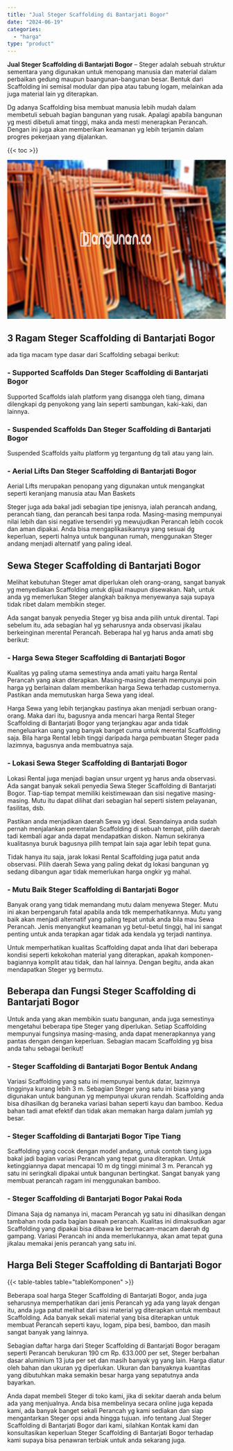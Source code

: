 ```yaml
---
title: "Jual Steger Scaffolding di Bantarjati Bogor"
date: "2024-06-19"
categories: 
  - "harga"
type: "product"
---
```


**Jual Steger Scaffolding di Bantarjati Bogor** – Steger adalah sebuah struktur sementara yang digunakan untuk menopang manusia dan material dalam perbaikan gedung maupun baangunan-bangunan besar. Bentuk dari Scaffolding ini semisal modular dan pipa atau tabung logam, melainkan ada juga material lain yg diterapkan.

Dg adanya Scaffolding bisa membuat manusia lebih mudah dalam membetuli sebuah bagian bangunan yang rusak. Apalagi apabila bangunan yg mesti dibetuli amat tinggi, maka anda mesti menerapkan Perancah. Dengan ini juga akan memberikan keamanan yg lebih terjamin dalam progres pekerjaan yang dijalankan.

{{< toc >}}

![Jual Steger Scaffolding di Bantarjati Bogor](/images/sewa-scaffolding-steger-06.png)

## 3 Ragam Steger Scaffolding di Bantarjati Bogor

ada tiga macam type dasar dari Scaffolding sebagai berikut:

### \- Supported Scaffolds Dan Steger Scaffolding di Bantarjati Bogor

Supported Scaffolds ialah platform yang disangga oleh tiang, dimana dilengkapi dg penyokong yang lain seperti sambungan, kaki-kaki, dan lainnya.

### \- Suspended Scaffolds Dan Steger Scaffolding di Bantarjati Bogor

Suspended Scaffolds yaitu platform yg tergantung dg tali atau yang lain.

### \- Aerial Lifts Dan Steger Scaffolding di Bantarjati Bogor

Aerial Lifts merupakan penopang yang digunakan untuk mengangkat seperti keranjang manusia atau Man Baskets

Steger juga ada bakal jadi sebagian tipe jenisnya, ialah perancah andang, perancah tiang, dan perancah besi tanpa roda. Masing-masing mempunyai nilai lebih dan sisi negative tersendiri yg mewujudkan Perancah lebih cocok dan aman dipakai. Anda bisa mengaplikasikannya yang sesuai dg keperluan, seperti halnya untuk bangunan rumah, menggunakan Steger andang menjadi alternatif yang paling ideal.

## Sewa Steger Scaffolding di Bantarjati Bogor

Melihat kebutuhan Steger amat diperlukan oleh orang-orang, sangat banyak yg menyediakan Scaffolding untuk dijual maupun disewakan. Nah, untuk anda yg memerlukan Steger alangkah baiknya menyewanya saja supaya tidak ribet dalam membikin steger.

Ada sangat banyak penyedia Steger yg bisa anda pilih untuk dirental. Tapi sebelum itu, ada sebagian hal yg seharusnya anda observasi jikalau berkeinginan merental Perancah. Beberapa hal yg harus anda amati sbg berikut:

### \- Harga Sewa Steger Scaffolding di Bantarjati Bogor

Kualitas yg paling utama semestinya anda amati yaitu harga Rental Perancah yang akan diterapkan. Masing-masing daerah mempunyai poin harga yg berlainan dalam memberikan harga Sewa terhadap customernya. Pastikan anda memutuskan harga Sewa yang ideal.

Harga Sewa yang lebih terjangkau pastinya akan menjadi serbuan orang-orang. Maka dari itu, bagusnya anda mencari harga Rental Steger Scaffolding di Bantarjati Bogor yang terjangkau agar anda tidak mengeluarkan uang yang banyak banget cuma untuk merental Scaffolding saja. Bila harga Rental lebih tinggi daripada harga pembuatan Steger pada lazimnya, bagusnya anda membuatnya saja.

### \- Lokasi Sewa Steger Scaffolding di Bantarjati Bogor

Lokasi Rental juga menjadi bagian unsur urgent yg harus anda observasi. Ada sangat banyak sekali penyedia Sewa Steger Scaffolding di Bantarjati Bogor. Tiap-tiap tempat memiliki keistimewaan dan sisi negative masing-masing. Mutu itu dapat dilihat dari sebagian hal seperti sistem pelayanan, fasilitas, dsb.

Pastikan anda menjadikan daerah Sewa yg ideal. Seandainya anda sudah pernah menjalankan perentalan Scaffolding di sebuah tempat, pilih daerah tadi kembali agar anda dapat mendapatkan diskon. Namun sekiranya kualitasnya buruk bagusnya pilih tempat lain saja agar lebih tepat guna.

Tidak hanya itu saja, jarak lokasi Rental Scaffolding juga patut anda observasi. Pilih daerah Sewa yang paling dekat dg lokasi bangunan yg sedang dibangun agar tidak memerlukan harga ongkir yg mahal.

### \- Mutu Baik Steger Scaffolding di Bantarjati Bogor

Banyak orang yang tidak memandang mutu dalam menyewa Steger. Mutu ini akan berpengaruh fatal apabila anda tdk memperhatikannya. Mutu yang baik akan menjadi alternatif yang paling tepat untuk anda bila mau Sewa Perancah. Jenis menyangkut keamanan yg betul-betul tinggi, hal ini sangat penting untuk anda terapkan agar tidak ada kendala yg terjadi nantinya.

Untuk memperhatikan kualitas Scaffolding dapat anda lihat dari beberapa kondisi seperti kekokohan material yang diterapkan, apakah komponen-bagiannya komplit atau tidak, dan hal lainnya. Dengan begitu, anda akan mendapatkan Steger yg bermutu.

## Beberapa dan Fungsi Steger Scaffolding di Bantarjati Bogor

Untuk anda yang akan membikin suatu bangunan, anda juga semestinya mengetahui beberapa tipe Steger yang diperlukan. Setiap Scaffolding mempunyai fungsinya masing-masing, anda dapat menerapkannya yang pantas dengan dengan keperluan. Sebagian macam Scaffolding yg bisa anda tahu sebagai berikut!

### \- Steger Scaffolding di Bantarjati Bogor Bentuk Andang

Variasi Scaffolding yang satu ini mempunyai bentuk datar, lazimnya tingginya kurang lebih 3 m. Sebagian Steger yang satu ini biasa yang digunakan untuk bangunan yg mempunyai ukuran rendah. Scaffolding anda bisa dihasilkan dg beraneka variasi bahan seperti kayu dan bamboo. Kedua bahan tadi amat efektif dan tidak akan memakan harga dalam jumlah yg besar.

### \- Steger Scaffolding di Bantarjati Bogor Tipe Tiang

Scaffolding yang cocok dengan model andang, untuk contoh tiang juga bakal jadi bagian variasi Perancah yang tepat guna diterapkan. Untuk ketinggiannya dapat mencapai 10 m dg tinggi minimal 3 m. Perancah yg satu ini seringkali dipakai untuk bangunan bertingkat. Sangat banyak yang membuat perancah ragam ini menggunakan bamboo.

### \- Steger Scaffolding di Bantarjati Bogor Pakai Roda

Dimana Saja dg namanya ini, macam Perancah yg satu ini dihasilkan dengan tambahan roda pada bagian bawah perancah. Kualitas ini dimaksudkan agar Scaffolding yang dipakai bisa dibawa ke bermacam-macam daerah dg gampang. Variasi Perancah ini anda memerlukannya, akan amat tepat guna jikalau memakai jenis perancah yang satu ini.

## Harga Beli Steger Scaffolding di Bantarjati Bogor

{{< table-tables table="tableKomponen" >}}

Beberapa soal harga Steger Scaffolding di Bantarjati Bogor, anda juga seharusnya memperhatikan dari jenis Perancah yg ada yang layak dengan itu, anda juga patut melihat dari sisi material yg diterapkan untuk membaut Scaffolding. Ada banyak sekali material yang bisa diterapkan untuk membuat Perancah seperti kayu, logam, pipa besi, bamboo, dan masih sangat banyak yang lainnya.

Sebagian daftar harga dari Steger Scaffolding di Bantarjati Bogor beragam seperti Perancah berukuran 190 cm Rp. 633.000 per set, Steger berbahan dasar aluminium 13 juta per set dan masih banyak yg yang lain. Harga diatur oleh bahan dan ukuran yg diperlukan. Ukuran dan banyaknya kuantitas yang dibutuhkan maka semakin besar harga yang sepatutnya anda bayarkan.

Anda dapat membeli Steger di toko kami, jika di sekitar daerah anda belum ada yang menjualnya. Anda bisa membelinya secara online juga kepada kami, ada banyak banget sekali Perancah yg kami sediakan dan siap mengantarkan Steger opsi anda hingga tujuan. info tentang Jual Steger Scaffolding di Bantarjati Bogor dari kami, silahkan Kontak kami dan konsultasikan keperluan Steger Scaffolding di Bantarjati Bogor terhadap kami supaya bisa penawran terbiak untuk anda sekarang juga.
